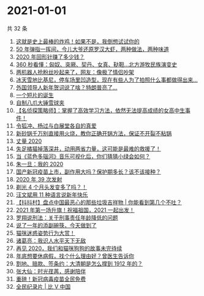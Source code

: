 # 2021-01-01

共 32 条

<!-- BEGIN ZHIHUVIDEO -->
<!-- 最后更新时间 Fri Jan 01 2021 21:24:12 GMT+0800 (CST) -->
1. [这就是史上最棒的炸鸡！如果不是，我倒想试试你的](https://www.zhihu.com/zvideo/1328321139689717760)
1. [50 年弹指一挥间，今儿大爷还原罗汉大虾，两种做法，两种味道](https://www.zhihu.com/zvideo/1328025260596764672)
1. [2020 年回形针赚了多少钱？](https://www.zhihu.com/zvideo/1328081791077134336)
1. [360 秒看懂：匈奴、突厥、契丹、女真、鞑靼…北方游牧民族演变史](https://www.zhihu.com/zvideo/1328279914601480192)
1. [两机器人抢粉丝吵起来了，网友：像极了情侣吵架](https://www.zhihu.com/zvideo/1328020290845470720)
1. [冰天雪地比基尼，停车场里凹造型，现在有些人为了拍照什么事都做得出来…](https://www.zhihu.com/zvideo/1328355678973784064)
1. [外国领导人新年贺词说了啥？特朗普亮了…](https://www.zhihu.com/zvideo/1328323701835059200)
1. [一个短片的诞生](https://www.zhihu.com/zvideo/1328418478773559296)
1. [自制八爪大锤雪球夹](https://www.zhihu.com/zvideo/1328094984365199360)
1. [【名侦探策略师】：掌握了高效学习方法，依然无法提高成绩的女高中生事件！](https://www.zhihu.com/zvideo/1328109788526694400)
1. [令狐冲、杨过与白展堂各自的真爱](https://www.zhihu.com/zvideo/1328040226342805504)
1. [新砂锅千万别直接用火烧，教你正确开锅方法，保证不开裂不粘锅](https://www.zhihu.com/zvideo/1328358599186194432)
1. [丈量 2020](https://www.zhihu.com/zvideo/1328287726043508736)
1. [失足橘猫掉落深井，动用两省力量，这可能是最难的救援了！](https://www.zhihu.com/zvideo/1328030345132826624)
1. [当《蓝色多瑙河》音乐可视化后，你们猜猜小绿会如何？](https://www.zhihu.com/zvideo/1327251103579410432)
1. [朱一旦：我的 2020](https://www.zhihu.com/zvideo/1328031301433888768)
1. [国产新冠疫苗上市，副作用大吗？保护期多长？该不该接种？](https://www.zhihu.com/zvideo/1328067610634571776)
1. [2020 年 39 次发射](https://www.zhihu.com/zvideo/1328060249387716608)
1. [剃光 4 个月头发变多了吗？！](https://www.zhihu.com/zvideo/1328052398351036416)
1. [汪文斌用 11 种语言说新年快乐](https://www.zhihu.com/zvideo/1328039480272297984)
1. [【抖抖村】盘点中国最恶心的那些垃圾吉祥物 | 你能看到第几个不吐？](https://www.zhihu.com/zvideo/1327707986915962880)
1. [2021 年第一场升旗！祝福祖国，2021 一起出发！](https://www.zhihu.com/zvideo/1328250855586291712)
1. [罗翔说刑法：关于刑事责任年龄降低的问题](https://www.zhihu.com/zvideo/1327984978585047040)
1. [说了一年的添副碗筷，今天做到了](https://www.zhihu.com/zvideo/1328054136861327360)
1. [猫咪迷惑姿势行为大赏！](https://www.zhihu.com/zvideo/1327748590517727232)
1. [诸葛亮：我识人水平天下无敌](https://www.zhihu.com/zvideo/1327949107160473600)
1. [再见 2020，我们和猫咪狗狗的故事未完待续](https://www.zhihu.com/zvideo/1327933409957203968)
1. [年底想要休病假，找个什么理由好？曾医生告诉你](https://www.zhihu.com/zvideo/1327925023093096448)
1. [割地、赔款、签条约：大清朝是怎么撑到 1912 年的？](https://www.zhihu.com/zvideo/1327935567628062720)
1. [张大仙：时光荏苒，感谢陪伴](https://www.zhihu.com/zvideo/1327935242716753920)
1. [重磅！新冠病毒疫苗全民免费](https://www.zhihu.com/zvideo/1327952113591365632)
1. [全民纪录片 | 比 V 中国](https://www.zhihu.com/zvideo/1327932688355868672)
<!-- END ZHIHUVIDEO -->
